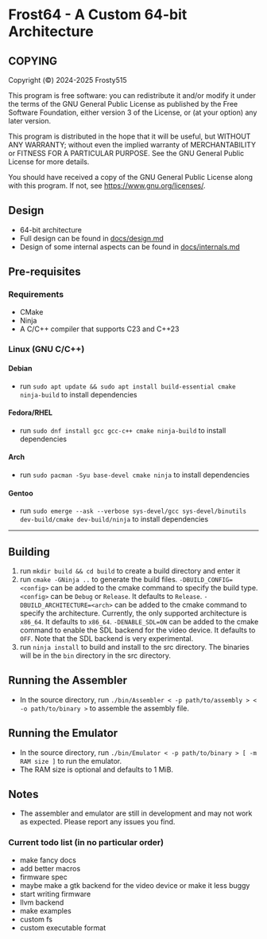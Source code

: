 # Frost64 - A Custom 64-bit Architecture

## COPYING

Copyright (©) 2024-2025  Frosty515

This program is free software: you can redistribute it and/or modify
it under the terms of the GNU General Public License as published by
the Free Software Foundation, either version 3 of the License, or
(at your option) any later version.

This program is distributed in the hope that it will be useful,
but WITHOUT ANY WARRANTY; without even the implied warranty of
MERCHANTABILITY or FITNESS FOR A PARTICULAR PURPOSE.  See the
GNU General Public License for more details.

You should have received a copy of the GNU General Public License
along with this program.  If not, see <https://www.gnu.org/licenses/>.

## Design

- 64-bit architecture
- Full design can be found in [docs/design.md](docs/design.md)
- Design of some internal aspects can be found in [docs/internals.md](docs/internals.md)

## Pre-requisites

### Requirements

- CMake
- Ninja
- A C/C++ compiler that supports C23 and C++23

### Linux (GNU C/C++)

#### Debian

- run `sudo apt update && sudo apt install build-essential cmake ninja-build` to install dependencies

#### Fedora/RHEL

- run `sudo dnf install gcc gcc-c++ cmake ninja-build` to install dependencies

#### Arch

- run `sudo pacman -Syu base-devel cmake ninja` to install dependencies

#### Gentoo

- run `sudo emerge --ask --verbose sys-devel/gcc sys-devel/binutils dev-build/cmake dev-build/ninja` to install dependencies

---

## Building

1. run `mkdir build && cd build` to create a build directory and enter it
2. run `cmake -GNinja ..` to generate the build files. `-DBUILD_CONFIG=<config>` can be added to the cmake command to specify the build type. `<config>` can be `Debug` or `Release`. It defaults to `Release`. `-DBUILD_ARCHITECTURE=<arch>` can be added to the cmake command to specify the architecture. Currently, the only supported architecture is `x86_64`. It defaults to `x86_64`. `-DENABLE_SDL=ON` can be added to the cmake command to enable the SDL backend for the video device. It defaults to `OFF`. Note that the SDL backend is very experimental.
3. run `ninja install` to build and install to the src directory. The binaries will be in the `bin` directory in the src directory.

## Running the Assembler

- In the source directory, run `./bin/Assembler < -p path/to/assembly > < -o path/to/binary >` to assemble the assembly file.

## Running the Emulator

- In the source directory, run `./bin/Emulator < -p path/to/binary > [ -m RAM size ]` to run the emulator.
- The RAM size is optional and defaults to 1 MiB.

## Notes

- The assembler and emulator are still in development and may not work as expected. Please report any issues you find.

### Current todo list (in no particular order)

- make fancy docs
- add better macros
- firmware spec
- maybe make a gtk backend for the video device or make it less buggy
- start writing firmware
- llvm backend
- make examples
- custom fs
- custom executable format